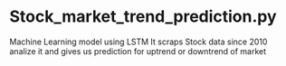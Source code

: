 # Stock_market_trend_prediction.py
Machine Learning model using LSTM 
It scraps Stock data since 2010 analize it and gives us prediction for uptrend or downtrend of market
